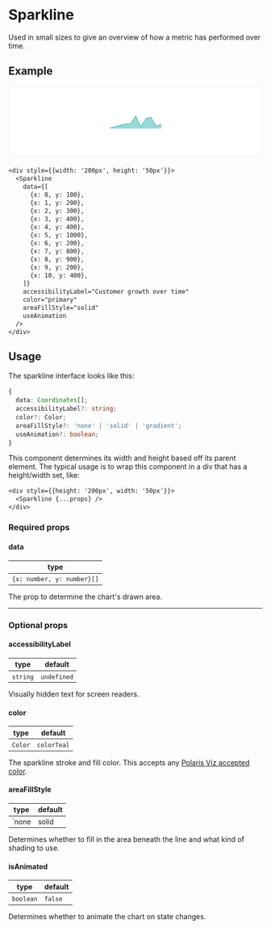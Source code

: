# Sparkline

Used in small sizes to give an overview of how a metric has performed over time.

## Example

<img src="sparkline.png" alt="Sparkline example image" />

```tsx
<div style={{width: '200px', height: '50px'}}>
  <Sparkline
    data={[
      {x: 0, y: 100},
      {x: 1, y: 200},
      {x: 2, y: 300},
      {x: 3, y: 400},
      {x: 4, y: 400},
      {x: 5, y: 1000},
      {x: 6, y: 200},
      {x: 7, y: 800},
      {x: 8, y: 900},
      {x: 9, y: 200},
      {x: 10, y: 400},
    ]}
    accessibilityLabel="Customer growth over time"
    color="primary"
    areaFillStyle="solid"
    useAnimation
  />
</div>
```

## Usage

The sparkline interface looks like this:

```typescript
{
  data: Coordinates[];
  accessibilityLabel?: string;
  color?: Color;
  areaFillStyle?: 'none' | 'solid' | 'gradient';
  useAnimation?: boolean;
}
```

This component determines its width and height based off its parent element. The typical usage is to wrap this component in a div that has a height/width set, like:

```tsx
<div style={{height: '200px', width: '50px'}}>
  <Sparkline {...props} />
</div>
```

### Required props

#### data

| type                       |
| -------------------------- |
| `{x: number, y: number}[]` |

The prop to determine the chart's drawn area.

---

### Optional props

#### accessibilityLabel

| type     | default     |
| -------- | ----------- |
| `string` | `undefined` |

Visually hidden text for screen readers.

#### color

| type    | default     |
| ------- | ----------- |
| `Color` | `colorTeal` |

The sparkline stroke and fill color. This accepts any [Polaris Viz accepted color](/documentation/Polaris-Viz-colors.md).

#### areaFillStyle

| type                      | default |
| ------------------------- | ------- |
| `none | solid | gradient` | `none`  |

Determines whether to fill in the area beneath the line and what kind of shading to use.

#### isAnimated

| type      | default |
| --------- | ------- |
| `boolean` | `false` |

Determines whether to animate the chart on state changes.
